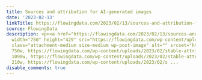 ```yaml
---
title: Sources and attribution for AI-generated images
date: '2023-02-13'
linkTitle: https://flowingdata.com/2023/02/13/sources-and-attribution-for-ai-generated-images/
source: FlowingData
description: <p><a href="https://flowingdata.com/2023/02/13/sources-and-attribution-for-ai-generated-images/"><img
  width="750" height="429" src="https://flowingdata.com/wp-content/uploads/2023/02/stable-attribution-750x429.png"
  class="attachment-medium size-medium wp-post-image" alt="" srcset="https://flowingdata.com/wp-content/uploads/2023/02/stable-attribution-750x429.png
  750w, https://flowingdata.com/wp-content/uploads/2023/02/stable-attribution-1090x623.png
  1090w, https://flowingdata.com/wp-content/uploads/2023/02/stable-attribution-210x120.png
  210w, https://flowingdata.com/wp-content/uploads/2023/02/s ...
disable_comments: true
---
```

<p><a href="https://flowingdata.com/2023/02/13/sources-and-attribution-for-ai-generated-images/"><img width="750" height="429" src="https://flowingdata.com/wp-content/uploads/2023/02/stable-attribution-750x429.png" class="attachment-medium size-medium wp-post-image" alt="" srcset="https://flowingdata.com/wp-content/uploads/2023/02/stable-attribution-750x429.png 750w, https://flowingdata.com/wp-content/uploads/2023/02/stable-attribution-1090x623.png 1090w, https://flowingdata.com/wp-content/uploads/2023/02/stable-attribution-210x120.png 210w, https://flowingdata.com/wp-content/uploads/2023/02/s ...
